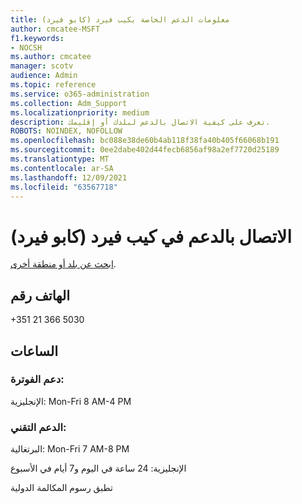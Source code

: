 ```yaml
---
title: معلومات الدعم الخاصة بكيب فيرد (كابو فيرد)
author: cmcatee-MSFT
f1.keywords:
- NOCSH
ms.author: cmcatee
manager: scotv
audience: Admin
ms.topic: reference
ms.service: o365-administration
ms.collection: Adm_Support
ms.localizationpriority: medium
description: تعرف على كيفية الاتصال بالدعم لبلدك أو إقليمك.
ROBOTS: NOINDEX, NOFOLLOW
ms.openlocfilehash: bc088e38de60b4ab118f38fa40b405f66068b191
ms.sourcegitcommit: 0ee2dabe402d44fecb6856af98a2ef7720d25189
ms.translationtype: MT
ms.contentlocale: ar-SA
ms.lasthandoff: 12/09/2021
ms.locfileid: "63567718"
---
```

# <a name="contact-support-for-cape-verde-cabo-verde"></a>الاتصال بالدعم في كيب فيرد (كابو فيرد)

[ابحث عن بلد أو منطقة أخرى](../get-help-support.md).

## <a name="phone-number"></a>الهاتف رقم
+351 21 366 5030

## <a name="hours"></a>الساعات
### <a name="billing-support"></a>دعم الفوترة:

الإنجليزية: Mon-Fri 8 AM-4 PM

### <a name="technical-support"></a>الدعم التقني:

البرتغالية: Mon-Fri 7 AM-8 PM

الإنجليزية: 24 ساعة في اليوم و7 أيام في الأسبوع

تطبق رسوم المكالمة الدولية
